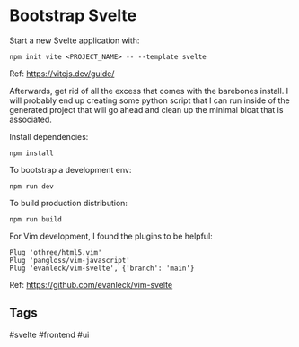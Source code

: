 # Bootstrap Svelte
Start a new Svelte application with:
```
npm init vite <PROJECT_NAME> -- --template svelte
```
Ref: https://vitejs.dev/guide/

Afterwards, get rid of all the excess that comes with the barebones install. I
will probably end up creating some python script that I can run inside of the 
generated project that will go ahead and clean up the minimal bloat that is
associated.

Install dependencies:
```
npm install
```

To bootstrap a development env:
```
npm run dev
```

To build production distribution:
```
npm run build
```

For Vim development, I found the plugins to be helpful:
```
Plug 'othree/html5.vim'
Plug 'pangloss/vim-javascript'
Plug 'evanleck/vim-svelte', {'branch': 'main'}
```
Ref: https://github.com/evanleck/vim-svelte

## Tags
#svelte #frontend #ui

